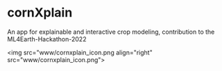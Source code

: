 # cornXplain
An app for explainable and interactive crop modeling, contribution to the ML4Earth-Hackathon-2022

<img src="www/cornxplain_icon.png align="right" src="www/cornxplain_icon.png">



